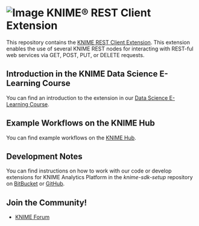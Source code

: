 # ![Image](https://www.knime.com/files/knime_logo_github_40x40_4layers.png) KNIME® REST Client Extension

This repository contains the [KNIME REST Client Extension](https://hub.knime.com/knime/extensions/org.knime.features.rest/latest). This extension enables the use of several KNIME REST nodes for interacting with REST-ful web services via GET, POST, PUT, or DELETE requests.

## Introduction in the KNIME Data Science E-Learning Course

You can find an introduction to the extension in our [Data Science E-Learning Course](https://www.knime.com/knime-introductory-course/chapter2/section3/sending-get-request-to-rest-service).

## Example Workflows on the KNIME Hub

You can find example workflows on the [KNIME Hub](https://hub.knime.com/search?q=rest&type=Workflow).

## Development Notes

You can find instructions on how to work with our code or develop extensions for
KNIME Analytics Platform in the _knime-sdk-setup_ repository
on [BitBucket](https://bitbucket.org/KNIME/knime-sdk-setup)
or [GitHub](http://github.com/knime/knime-sdk-setup).

## Join the Community!

* [KNIME Forum](https://tech.knime.org/forum)

